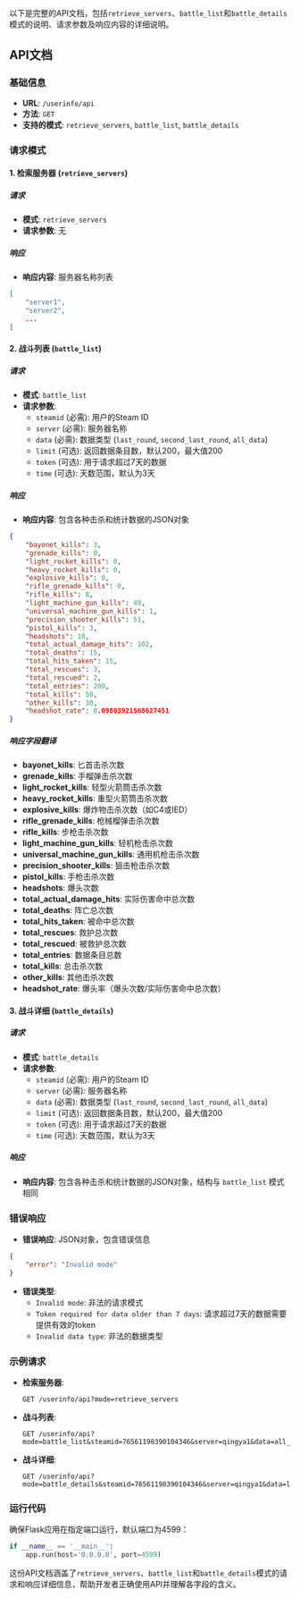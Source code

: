 以下是完整的API文档，包括`retrieve_servers`、`battle_list`和`battle_details`模式的说明、请求参数及响应内容的详细说明。

## API文档

### 基础信息
- **URL**: `/userinfo/api`
- **方法**: `GET`
- **支持的模式**: `retrieve_servers`, `battle_list`, `battle_details`

### 请求模式

#### 1. 检索服务器 (`retrieve_servers`)

##### 请求
- **模式**: `retrieve_servers`
- **请求参数**: 无

##### 响应
- **响应内容**: 服务器名称列表

```json
[
    "server1",
    "server2",
    ...
]
```

#### 2. 战斗列表 (`battle_list`)

##### 请求
- **模式**: `battle_list`
- **请求参数**:
  - `steamid` (必需): 用户的Steam ID
  - `server` (必需): 服务器名称
  - `data` (必需): 数据类型 (`last_round`, `second_last_round`, `all_data`)
  - `limit` (可选): 返回数据条目数，默认200，最大值200
  - `token` (可选): 用于请求超过7天的数据
  - `time` (可选): 天数范围，默认为3天

##### 响应
- **响应内容**: 包含各种击杀和统计数据的JSON对象

```json
{
    "bayonet_kills": 3,
    "grenade_kills": 0,
    "light_rocket_kills": 0,
    "heavy_rocket_kills": 0,
    "explosive_kills": 0,
    "rifle_grenade_kills": 0,
    "rifle_kills": 8,
    "light_machine_gun_kills": 49,
    "universal_machine_gun_kills": 1,
    "precision_shooter_kills": 51,
    "pistol_kills": 3,
    "headshots": 10,
    "total_actual_damage_hits": 102,
    "total_deaths": 15,
    "total_hits_taken": 15,
    "total_rescues": 3,
    "total_rescued": 2,
    "total_entries": 200,
    "total_kills": 50,
    "other_kills": 30,
    "headshot_rate": 0.09803921568627451
}
```

##### 响应字段翻译
- **bayonet_kills**: 匕首击杀次数
- **grenade_kills**: 手榴弹击杀次数
- **light_rocket_kills**: 轻型火箭筒击杀次数
- **heavy_rocket_kills**: 重型火箭筒击杀次数
- **explosive_kills**: 爆炸物击杀次数（如C4或IED）
- **rifle_grenade_kills**: 枪械榴弹击杀次数
- **rifle_kills**: 步枪击杀次数
- **light_machine_gun_kills**: 轻机枪击杀次数
- **universal_machine_gun_kills**: 通用机枪击杀次数
- **precision_shooter_kills**: 狙击枪击杀次数
- **pistol_kills**: 手枪击杀次数
- **headshots**: 爆头次数
- **total_actual_damage_hits**: 实际伤害命中总次数
- **total_deaths**: 阵亡总次数
- **total_hits_taken**: 被命中总次数
- **total_rescues**: 救护总次数
- **total_rescued**: 被救护总次数
- **total_entries**: 数据条目总数
- **total_kills**: 总击杀次数
- **other_kills**: 其他击杀次数
- **headshot_rate**: 爆头率（爆头次数/实际伤害命中总次数）

#### 3. 战斗详细 (`battle_details`)

##### 请求
- **模式**: `battle_details`
- **请求参数**:
  - `steamid` (必需): 用户的Steam ID
  - `server` (必需): 服务器名称
  - `data` (必需): 数据类型 (`last_round`, `second_last_round`, `all_data`)
  - `limit` (可选): 返回数据条目数，默认200，最大值200
  - `token` (可选): 用于请求超过7天的数据
  - `time` (可选): 天数范围，默认为3天

##### 响应
- **响应内容**: 包含各种击杀和统计数据的JSON对象，结构与 `battle_list` 模式相同

### 错误响应
- **错误响应**: JSON对象，包含错误信息

```json
{
    "error": "Invalid mode"
}
```
- **错误类型**:
  - `Invalid mode`: 非法的请求模式
  - `Token required for data older than 7 days`: 请求超过7天的数据需要提供有效的token
  - `Invalid data type`: 非法的数据类型

### 示例请求
- **检索服务器**:
  ```
  GET /userinfo/api?mode=retrieve_servers
  ```

- **战斗列表**:
  ```
  GET /userinfo/api?mode=battle_list&steamid=76561198390104346&server=qingya1&data=all_data&limit=100&time=7
  ```

- **战斗详细**:
  ```
  GET /userinfo/api?mode=battle_details&steamid=76561198390104346&server=qingya1&data=last_round&limit=50
  ```

### 运行代码
确保Flask应用在指定端口运行，默认端口为4599：

```python
if __name__ == '__main__':
    app.run(host='0.0.0.0', port=4599)
```

这份API文档涵盖了`retrieve_servers`、`battle_list`和`battle_details`模式的请求和响应详细信息，帮助开发者正确使用API并理解各字段的含义。
